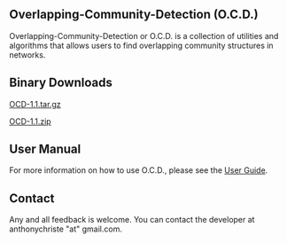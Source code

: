 ## Overlapping-Community-Detection (O.C.D.)

Overlapping-Community-Detection or O.C.D. is a collection of utilities 
and algorithms that allows users to find overlapping community structures
in networks. 

## Binary Downloads
[OCD-1.1.tar.gz](https://github.com/anthonyjchriste/overlapping-community-detection/blob/master/dist/OCD-1.1.tar.gz?raw=true)

[OCD-1.1.zip](https://github.com/anthonyjchriste/overlapping-community-detection/blob/master/dist/OCD-1.1.zip?raw=true)

## User Manual
For more information on how to use O.C.D., please see the [User Guide](https://github.com/anthonyjchriste/overlapping-community-detection/wiki/User-Guide).

## Contact
Any and all feedback is welcome. You can contact the developer at anthonychriste "at" gmail.com.
